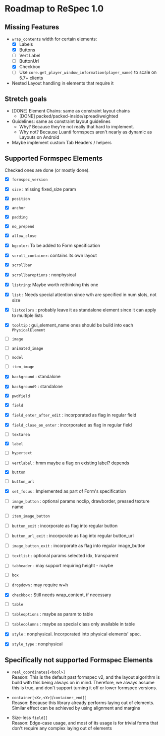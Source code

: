 # Roadmap to ReSpec 1.0

## Missing Features
- `wrap_contents` width for certain elements:
  - [x] Labels
  - [x] Buttons
  - [ ] Vert Label
  - [ ] ButtonUrl
  - [x] Checkbox
  - [ ] Use `core.get_player_window_information(player_name)` to scale on 5.7+ clients
- Nested Layout handling in elements that require it

## Stretch goals
- [DONE] Element Chains: same as constraint layout chains
  - [DONE] packed/packed-inside/spread/weighted
- Guidelines: same as constraint layout guidelines
  - Why? Because they're not really that hard to implement.
  - Why not? Because Luanti formspecs aren't nearly as dynamic as Layouts on Android
- Maybe implement custom Tab Headers / helpers

## Supported Formspec Elements

Checked ones are done (or mostly done).

- [x] `formspec_version`
- [x] `size` : missing fixed_size param
- [x] `position`
- [x] `anchor`
- [x] `padding`
- [x] `no_prepend`
- [x] `allow_close`
- [x] `bgcolor`: To be added to Form specification

- [x] `scroll_container`: contains its own layout
- [x] `scrollbar`
- [x] `scrollbaroptions` : nonphysical
- [x] `listring`: Maybe worth rethinking this one
- [x] `list` : Needs special attention since w/h are specified in num slots, not size
- [x] `listcolors` : probably leave it as standalone element since it can apply to multiple lists
- [x] `tooltip` : gui_element_name ones should be build into each `PhysicalElement`
- [ ] `image`
- [ ] `animated_image`
- [ ] `model`
- [ ] `item_image`
- [x] `background` : standalone
- [x] `background9` : standalone
- [x] `pwdfield`
- [x] `field`
- [x] `field_enter_after_edit` : incorporated as flag in regular field
- [x] `field_close_on_enter` : incorporated as flag in regular field
- [ ] `textarea`
- [x] `label`
- [ ] `hypertext`
- [ ] `vertlabel` : hmm maybe a flag on existing label? depends
- [x] `button`
- [ ] `button_url`
- [x] `set_focus` : Implemented as part of Form's specification
- [ ] `image_button` : optional params noclip, drawborder, pressed texture name
- [ ] `item_image_button`
- [ ] `button_exit` : incorporate as flag into regular button
- [ ] `button_url_exit` : incorporate as flag into regular button_url
- [ ] `image_button_exit` : incorporate as flag into regular image_button
- [ ] `textlist` : optional params selected idx, transparent
- [ ] `tabheader` : may support requiring height - maybe
- [ ] `box`
- [ ] `dropdown` : may require w+h
- [x] `checkbox` : Still needs wrap_content, if necessary
- [ ] `table`
- [ ] `tableoptions` : maybe as param to table
- [ ] `tablecolumns` : maybe as special class only available in table
- [x] `style` : nonphysical. Incorporated into physical elements' spec.
- [x] `style_type` : nonphysical


## Specifically not supported Formspec Elements
- `real_coordinates[<bool>]`<br>
  Reason: This is the default past formspec v2, and the layout algorithm is build
  with this being always on in mind. Therefore, we always assume this is true, and
  don't support turning it off or lower formspec versions.

- `container[<X>,<Y>]`/`container_end[]`<br>
  Reason: Because this library already performs laying out of elements.
  Similar effect can be achieved by using alignment and margins

- Size-less `field[]`<br>
  Reason: Edge-case usage, and most of its usage is for trivial forms that
  don't require any complex laying out of elements
